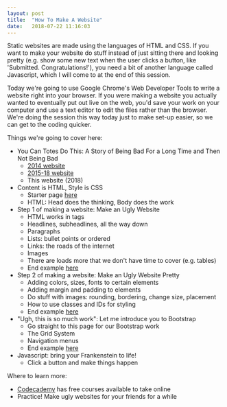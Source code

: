 ```yaml
---
layout: post
title:  "How To Make A Website"
date:   2018-07-22 11:16:03
---
```


Static websites are made using the languages of HTML and CSS. If you want to make your website do stuff instead of just sitting there and looking pretty (e.g. show some new text when the user clicks a button, like 'Submitted. Congratulations!'), you need a bit of another language called Javascript, which I will come to at the end of this session.

Today we're going to use Google Chrome's Web Developer Tools to write a website right into your browser. If you were making a website you actually wanted to eventually put out live on the web, you'd save your work on your computer and use a text editor to edit the files rather than the browser. We're doing the session this way today just to make set-up easier, so we can get to the coding quicker.

Things we're going to cover here:
* You Can Totes Do This: A Story of Being Bad For a Long Time and Then Not Being Bad
    * [2014 website](http://alexabes.github.io/alexabrahams2/)
    * [2015-18 website](alexabrahams.co.uk)
    * This website (2018)
* Content is HTML, Style is CSS
    * Starter page [here]()
    * HTML: Head does the thinking, Body does the work
* Step 1 of making a website: Make an Ugly Website
    * HTML works in tags
    * Headlines, subheadlines, all the way down
    * Paragraphs
    * Lists: bullet points or ordered
    * Links: the roads of the internet
    * Images
    * There are loads more that we don't have time to cover (e.g. tables)
    * End example [here]()
* Step 2 of making a website: Make an Ugly Website Pretty
    * Adding colors, sizes, fonts to certain elements
    * Adding margin and padding to elements
    * Do stuff with images: rounding, bordering, change size, placement
    * How to use classes and IDs for styling
    * End example [here]()
* "Ugh, this is so much work": Let me introduce you to Bootstrap
    * Go straight to this page for our Bootstrap work
    * The Grid System
    * Navigation menus
    * End example [here]()
* Javascript: bring your Frankenstein to life!
    * Click a button and make things happen


Where to learn more:
* [Codecademy](https://www.codecademy.com/) has free courses available to take online
* Practice! Make ugly websites for your friends for a while